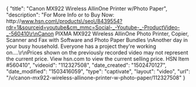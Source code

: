 {
    "title": "Canon MX922 Wireless AllinOne Printer w\/Photo Paper",
    "description": "For More Info or to Buy Now: http:\/\/www.hsn.com\/products\/seo\/8439554?rdr=1&sourceid=youtube&cm_mmc=Social-_-Youtube-_-ProductVideo-_-560410\r\nCanon PIXMA MX922 Wireless AllinOne Photo Printer, Copier, Scanner and Fax with Software and Photo Paper Bundles  \nAnother day in your busy household. Everyone has a project they're working on....\r\nPrices shown on the previously recorded video may not represent the current price.  View hsn.com to view the current selling price. HSN Item #560410",
    "videoid": "112327508",
    "date_created": "1502470127",
    "date_modified": "1503416059",
    "type": "captivate",
    "layout": "video",
    "url": "\/v\/canon-mx922-wireless-allinone-printer-w-photo-paper\/112327508"
}